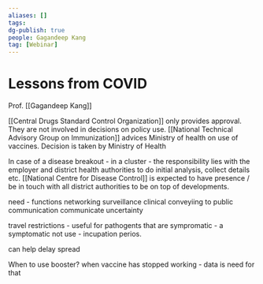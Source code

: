 ```yaml
---
aliases: []
tags: 
dg-publish: true
people: Gagandeep Kang
tag: [Webinar]
---
```


# Lessons from COVID

Prof. [[Gagandeep Kang]] 

[[Central Drugs Standard Control Organization]] only provides approval. They are not involved in decisions on policy use. [[National Technical Advisory Group on Immunization]] advices Ministry of health on use of vaccines. Decision is taken by Ministry of Health

In case of a disease breakout - in a cluster - the responsibility lies with the employer and district health authorities to do initial analysis, collect details etc. [[National Centre for Disease Control]] is expected to have presence / be in touch with all district authorities to be on top of developments. 

need - functions 
networking 
surveillance 
clinical 
conveyiing to public communication communicate uncertainty 

travel restrictions - useful for pathogents that are sympromatic - a symptomatic not use - incupation perios. 

can help delay spread 

When to use booster? when vaccine has stopped working - data is need for that 

